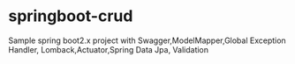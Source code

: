 # springboot-crud
Sample spring boot2.x project with Swagger,ModelMapper,Global Exception Handler, Lomback,Actuator,Spring Data Jpa, Validation
